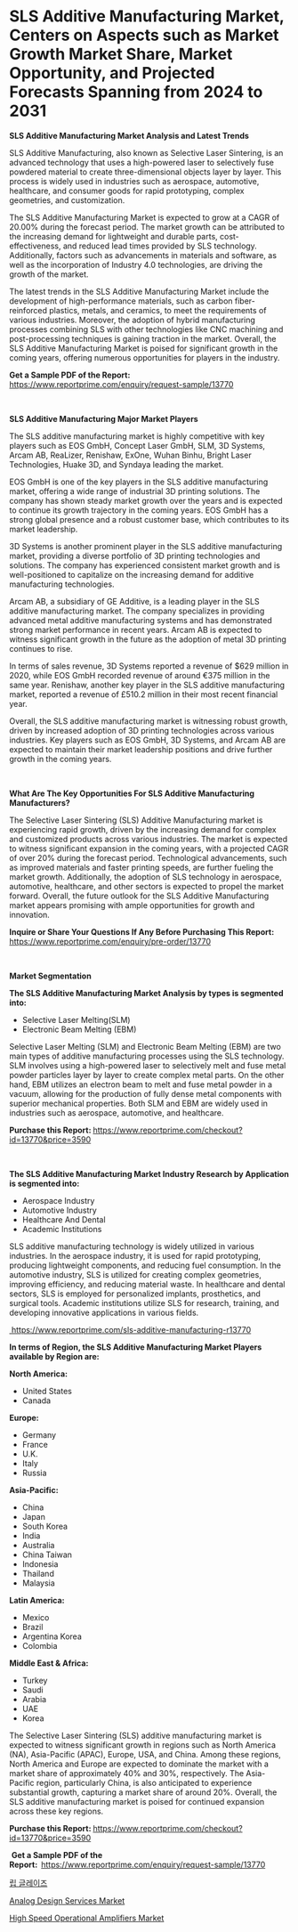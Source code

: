 <p><h1>SLS Additive Manufacturing Market, Centers on Aspects such as Market Growth Market Share, Market Opportunity, and Projected Forecasts Spanning from 2024 to 2031</h1></p><p><strong>SLS Additive Manufacturing Market Analysis and Latest Trends</strong></p>
<p><p>SLS Additive Manufacturing, also known as Selective Laser Sintering, is an advanced technology that uses a high-powered laser to selectively fuse powdered material to create three-dimensional objects layer by layer. This process is widely used in industries such as aerospace, automotive, healthcare, and consumer goods for rapid prototyping, complex geometries, and customization.</p><p>The SLS Additive Manufacturing Market is expected to grow at a CAGR of 20.00% during the forecast period. The market growth can be attributed to the increasing demand for lightweight and durable parts, cost-effectiveness, and reduced lead times provided by SLS technology. Additionally, factors such as advancements in materials and software, as well as the incorporation of Industry 4.0 technologies, are driving the growth of the market.</p><p>The latest trends in the SLS Additive Manufacturing Market include the development of high-performance materials, such as carbon fiber-reinforced plastics, metals, and ceramics, to meet the requirements of various industries. Moreover, the adoption of hybrid manufacturing processes combining SLS with other technologies like CNC machining and post-processing techniques is gaining traction in the market. Overall, the SLS Additive Manufacturing Market is poised for significant growth in the coming years, offering numerous opportunities for players in the industry.</p></p>
<p><strong>Get a Sample PDF of the Report:&nbsp;</strong> <a href="https://www.reportprime.com/enquiry/request-sample/13770">https://www.reportprime.com/enquiry/request-sample/13770</a></p>
<p>&nbsp;</p>
<p><strong>SLS Additive Manufacturing Major Market Players</strong></p>
<p><p>The SLS additive manufacturing market is highly competitive with key players such as EOS GmbH, Concept Laser GmbH, SLM, 3D Systems, Arcam AB, ReaLizer, Renishaw, ExOne, Wuhan Binhu, Bright Laser Technologies, Huake 3D, and Syndaya leading the market.</p><p>EOS GmbH is one of the key players in the SLS additive manufacturing market, offering a wide range of industrial 3D printing solutions. The company has shown steady market growth over the years and is expected to continue its growth trajectory in the coming years. EOS GmbH has a strong global presence and a robust customer base, which contributes to its market leadership.</p><p>3D Systems is another prominent player in the SLS additive manufacturing market, providing a diverse portfolio of 3D printing technologies and solutions. The company has experienced consistent market growth and is well-positioned to capitalize on the increasing demand for additive manufacturing technologies.</p><p>Arcam AB, a subsidiary of GE Additive, is a leading player in the SLS additive manufacturing market. The company specializes in providing advanced metal additive manufacturing systems and has demonstrated strong market performance in recent years. Arcam AB is expected to witness significant growth in the future as the adoption of metal 3D printing continues to rise.</p><p>In terms of sales revenue, 3D Systems reported a revenue of $629 million in 2020, while EOS GmbH recorded revenue of around €375 million in the same year. Renishaw, another key player in the SLS additive manufacturing market, reported a revenue of £510.2 million in their most recent financial year.</p><p>Overall, the SLS additive manufacturing market is witnessing robust growth, driven by increased adoption of 3D printing technologies across various industries. Key players such as EOS GmbH, 3D Systems, and Arcam AB are expected to maintain their market leadership positions and drive further growth in the coming years.</p></p>
<p>&nbsp;</p>
<p><strong>What Are The Key Opportunities For SLS Additive Manufacturing Manufacturers?</strong></p>
<p><p>The Selective Laser Sintering (SLS) Additive Manufacturing market is experiencing rapid growth, driven by the increasing demand for complex and customized products across various industries. The market is expected to witness significant expansion in the coming years, with a projected CAGR of over 20% during the forecast period. Technological advancements, such as improved materials and faster printing speeds, are further fueling the market growth. Additionally, the adoption of SLS technology in aerospace, automotive, healthcare, and other sectors is expected to propel the market forward. Overall, the future outlook for the SLS Additive Manufacturing market appears promising with ample opportunities for growth and innovation.</p></p>
<p><strong>Inquire or Share Your Questions If Any Before Purchasing This Report:</strong> <a href="https://www.reportprime.com/enquiry/pre-order/13770">https://www.reportprime.com/enquiry/pre-order/13770</a></p>
<p>&nbsp;</p>
<p><strong>Market Segmentation</strong></p>
<p><strong>The SLS Additive Manufacturing Market Analysis by types is segmented into:</strong></p>
<p><ul><li>Selective Laser Melting(SLM)</li><li>Electronic Beam Melting (EBM)</li></ul></p>
<p><p>Selective Laser Melting (SLM) and Electronic Beam Melting (EBM) are two main types of additive manufacturing processes using the SLS technology. SLM involves using a high-powered laser to selectively melt and fuse metal powder particles layer by layer to create complex metal parts. On the other hand, EBM utilizes an electron beam to melt and fuse metal powder in a vacuum, allowing for the production of fully dense metal components with superior mechanical properties. Both SLM and EBM are widely used in industries such as aerospace, automotive, and healthcare.</p></p>
<p><strong>Purchase this Report:&nbsp;</strong><a href="https://www.reportprime.com/checkout?id=13770&price=3590">https://www.reportprime.com/checkout?id=13770&price=3590</a></p>
<p>&nbsp;</p>
<p><strong>The SLS Additive Manufacturing Market Industry Research by Application is segmented into:</strong></p>
<p><ul><li>Aerospace Industry</li><li>Automotive Industry</li><li>Healthcare And Dental</li><li>Academic Institutions</li></ul></p>
<p><p>SLS additive manufacturing technology is widely utilized in various industries. In the aerospace industry, it is used for rapid prototyping, producing lightweight components, and reducing fuel consumption. In the automotive industry, SLS is utilized for creating complex geometries, improving efficiency, and reducing material waste. In healthcare and dental sectors, SLS is employed for personalized implants, prosthetics, and surgical tools. Academic institutions utilize SLS for research, training, and developing innovative applications in various fields.</p></p>
<p><a href="https://www.reportprime.com/sls-additive-manufacturing-r13770">&nbsp;https://www.reportprime.com/sls-additive-manufacturing-r13770</a></p>
<p><strong>In terms of Region, the SLS Additive Manufacturing Market Players available by Region are:</strong></p>
<p>
    <p> <strong> North America: </strong>
        <ul>
            <li>United States</li>
            <li>Canada</li>
        </ul>
        </p> 
    <p> <strong> Europe: </strong>
        <ul>
            <li>Germany</li>
            <li>France</li>
            <li>U.K.</li>
            <li>Italy</li>
            <li>Russia</li>
        </ul>
        </p> 
    <p> <strong> Asia-Pacific: </strong>
        <ul>
            <li>China</li>
            <li>Japan</li>
            <li>South Korea</li>
            <li>India</li>
            <li>Australia</li>
            <li>China Taiwan</li>
            <li>Indonesia</li>
            <li>Thailand</li>
            <li>Malaysia</li>
        </ul>
        </p> 
    <p> <strong> Latin America: </strong>
        <ul>
            <li>Mexico</li>
            <li>Brazil</li>
            <li>Argentina Korea</li>
            <li>Colombia</li>
        </ul>
        </p> 
    <p> <strong> Middle East & Africa: </strong>
        <ul>
            <li>Turkey</li>
            <li>Saudi</li>
            <li>Arabia</li>
            <li>UAE</li>
            <li>Korea</li>
        </ul>
    </p>
    </p>
<p><p>The Selective Laser Sintering (SLS) additive manufacturing market is expected to witness significant growth in regions such as North America (NA), Asia-Pacific (APAC), Europe, USA, and China. Among these regions, North America and Europe are expected to dominate the market with a market share of approximately 40% and 30%, respectively. The Asia-Pacific region, particularly China, is also anticipated to experience substantial growth, capturing a market share of around 20%. Overall, the SLS additive manufacturing market is poised for continued expansion across these key regions.</p></p>
<p><strong>Purchase this Report: </strong><a href="https://www.reportprime.com/checkout?id=13770&price=3590">https://www.reportprime.com/checkout?id=13770&price=3590</a></p>
<p>&nbsp;<strong>Get a Sample PDF of the Report:&nbsp;&nbsp;</strong><a href="https://www.reportprime.com/enquiry/request-sample/13770">https://www.reportprime.com/enquiry/request-sample/13770</a></p>
<p><strong></strong></p>
<p><p><a href="https://github.com/JeromeRtyau89966/Market-Research-Report-List-1/blob/main/660966222769.md">립 글레이즈</a></p><p><a href="https://github.com/Airanohannonzb68e5pb53oc1/Market-Research-Report-List-2/blob/main/analog-design-services-market.md">Analog Design Services Market</a></p><p><a href="https://confirmed-shield-e13.notion.site/High-Speed-Operational-Amplifiers-Market-Competitive-Analysis-Market-Trends-and-Forecast-to-2031-07f7db63dd5c4c2fafe55eecc12d3432">High Speed Operational Amplifiers Market</a></p></p>